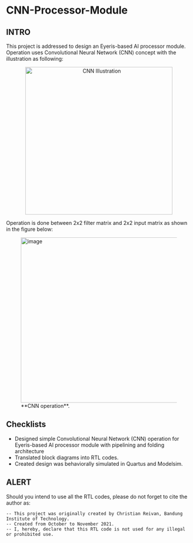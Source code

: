 # CNN-Processor-Module

## INTRO
This project is addressed to design an Eyeris-based AI processor module. Operation uses Convolutional Neural Network (CNN) concept with the illustration as following:

<p align="center"><img width="400px" height="auto" alt="CNN Illustration" src="https://user-images.githubusercontent.com/53311342/148110221-086c58b1-9de2-43b4-a96f-3122fe8cc157.png"></p>

Operation is done between 2x2 filter matrix and 2x2 input matrix as shown in the figure below:

<figure>
<img width="448" alt="image" src="https://user-images.githubusercontent.com/53311342/148112930-ad12d052-b45e-4a1f-bf3e-8b9c98e12a9d.png">
<figcaption> **CNN operation**. </figcaption>
</figure>

## Checklists

- Designed simple Convolutional Neural Network (CNN) operation for Eyeris-based AI processor module with pipelining and folding architecture
- Translated block diagrams into RTL codes.
- Created design was behaviorally simulated in Quartus and Modelsim.

## ALERT
Should you intend to use all the RTL codes, please do not forget to cite the author as:

    -- This project was originally created by Christian Reivan, Bandung Institute of Technology.   
    -- Created from October to November 2021.
    -- I, hereby, declare that this RTL code is not used for any illegal or prohibited use.   
    


